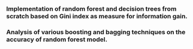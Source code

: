 ### Implementation of random forest and decision trees from scratch based on Gini index as measure for information gain.
### Analysis of various boosting and bagging techniques on the accuracy of random forest model.

